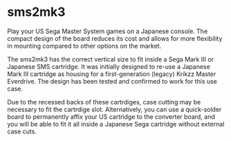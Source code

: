# sms2mk3

Play your US Sega Master System games on a Japanese console. The compact design of the board reduces its cost and allows for more flexibility in mounting compared to other options on the market.

The sms2mk3 has the correct vertical size to fit inside a Sega Mark III or Japanese SMS cartridge. It was initially designed to re-use a Japanese Mark III cartridge as housing for a first-generation (legacy) Krikzz Master Everdrive. The design has been tested and confirmed to work for this use case.

Due to the recessed backs of these cartrdiges, case cutting may be necessary to fit the cartrdige slot. Alternatively, you can use a quick-solder board to permanently affix your US cartridge to the converter board, and you will be able to fit it all inside a Japanese Sega cartridge without external case cuts.

